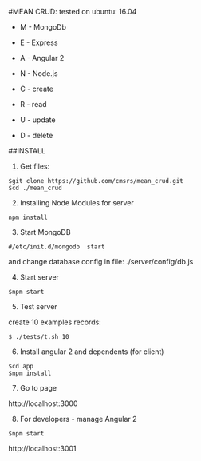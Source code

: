 #MEAN CRUD:
tested on ubuntu: 16.04 

- M - MongoDb
- E - Express
- A - Angular 2
- N - Node.js


- C - create
- R - read
- U - update
- D - delete

##INSTALL

1. Get files: 

```shell
$git clone https://github.com/cmsrs/mean_crud.git
$cd ./mean_crud
```

2. Installing Node Modules for server

```shell
npm install
```

3. Start MongoDB


```shell
#/etc/init.d/mongodb  start
```
and change database config in file: ./server/config/db.js


4. Start server

```shell
$npm start
```

5. Test server

create 10 examples records:


```shell
$ ./tests/t.sh 10
```


6. Install angular 2 and dependents (for client)


```shell
$cd app
$npm install 
```

7. Go to page

http://localhost:3000 


8. For developers - manage Angular 2 

```shell
$npm start 
```

http://localhost:3001 
